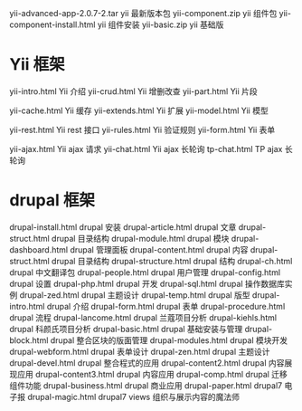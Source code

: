 yii-advanced-app-2.0.7-2.tar   yii 最新版本包
yii-component.zip              yii 组件包
yii-component-install.html     yii 组件安装
yii-basic.zip                  yii 基础版

Yii 框架
====================================================================
yii-intro.html   Yii 介绍
yii-crud.html    Yii 增删改查
yii-part.html    Yii 片段

yii-cache.html   Yii 缓存
yii-extends.html Yii 扩展
yii-model.html   Yii 模型

yii-rest.html    Yii rest 接口
yii-rules.html   Yii 验证规则
yii-form.html    Yii 表单

yii-ajax.html    Yii ajax 请求
yii-chat.html    Yii ajax 长轮询
tp-chat.html     TP ajax 长轮询

drupal 框架
====================================================================
drupal-install.html   drupal 安装
drupal-article.html   drupal 文章
drupal-struct.html    drupal 目录结构
drupal-module.html    drupal 模块
drupal-dashboard.html drupal 管理面板
drupal-content.html   drupal 内容
drupal-struct.html    drupal 目录结构
drupal-structure.html drupal 结构
drupal-ch.html        drupal 中文翻译包
drupal-people.html    drupal 用户管理
drupal-config.html    drupal 设置
drupal-php.html       drupal 开发
drupal-sql.html       drupal 操作数据库实例
drupal-zed.html       drupal 主题设计
drupal-temp.html      drupal 版型
drupal-intro.html     drupal 介绍
drupal-form.html      drupal 表单
drupal-procedure.html drupal 流程
drupal-lancome.html   drupal 兰蔻项目分析
drupal-kiehls.html    drupal 科颜氏项目分析
drupal-basic.html     drupal 基础安装与管理
drupal-block.html     drupal 整合区块的版面管理
drupal-modules.html   drupal 模块开发
drupal-webform.html   drupal 表单设计
drupal-zen.html       drupal 主题设计
drupal-devel.html     drupal 整合程式的应用
drupal-content2.html  drupal 内容展现应用
drupal-content3.html  drupal 内容应用
drupal-comp.html      drupal 迁移组件功能
drupal-business.html  drupal 商业应用
drupal-paper.html     drupal7 电子报
drupal-magic.html     drupal7 views 组织与展示内容的魔法师